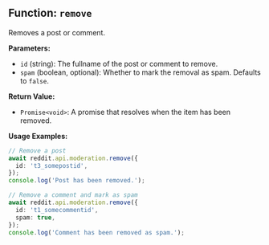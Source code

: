 ## Function: `remove`

Removes a post or comment.

**Parameters:**

- `id` (string): The fullname of the post or comment to remove.
- `spam` (boolean, optional): Whether to mark the removal as spam. Defaults to `false`.

**Return Value:**

- `Promise<void>`: A promise that resolves when the item has been removed.

**Usage Examples:**

```typescript
// Remove a post
await reddit.api.moderation.remove({
  id: 't3_somepostid',
});
console.log('Post has been removed.');

// Remove a comment and mark as spam
await reddit.api.moderation.remove({
  id: 't1_somecommentid',
  spam: true,
});
console.log('Comment has been removed as spam.');
```
